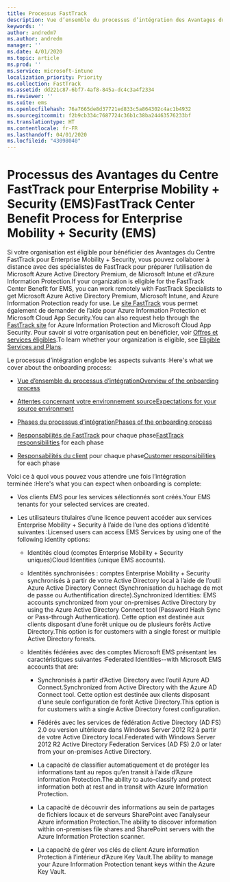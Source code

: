 ```yaml
---
title: Processus FastTrack
description: Vue d’ensemble du processus d’intégration des Avantages du Centre FastTrack
keywords: ''
author: andredm7
ms.author: andredm
manager: ''
ms.date: 4/01/2020
ms.topic: article
ms.prod: ''
ms.service: microsoft-intune
localization_priority: Priority
ms.collection: FastTrack
ms.assetid: dd221c87-6bf7-4af8-845a-dc4c3a4f2334
ms.reviewer: ''
ms.suite: ems
ms.openlocfilehash: 76a7665de8d37721ed833c5a864302c4ac1b4932
ms.sourcegitcommit: f2b9cb334c7687724c36b1c38ba24463576233bf
ms.translationtype: HT
ms.contentlocale: fr-FR
ms.lasthandoff: 04/01/2020
ms.locfileid: "43098040"
---
```

# <a name="fasttrack-center-benefit-process-for-enterprise-mobility--security-ems"></a><span data-ttu-id="f4904-103">Processus des Avantages du Centre FastTrack pour Enterprise Mobility + Security (EMS)</span><span class="sxs-lookup"><span data-stu-id="f4904-103">FastTrack Center Benefit Process for Enterprise Mobility + Security (EMS)</span></span>
<span data-ttu-id="f4904-104">Si votre organisation est éligible pour bénéficier des Avantages du Centre FastTrack pour Enterprise Mobility + Security, vous pouvez collaborer à distance avec des spécialistes de FastTrack pour préparer l’utilisation de Microsoft Azure Active Directory Premium, de Microsoft Intune et d’Azure Information Protection.</span><span class="sxs-lookup"><span data-stu-id="f4904-104">If your organization is eligible for the FastTrack Center Benefit for EMS, you can work remotely with FastTrack Specialists to get Microsoft Azure Active Directory Premium, Microsoft Intune, and Azure Information Protection ready for use.</span></span> <span data-ttu-id="f4904-105">Le [site FastTrack](https://www.microsoft.com/fasttrack/microsoft-365/ems) vous permet également de demander de l’aide pour Azure Information Protection et Microsoft Cloud App Security.</span><span class="sxs-lookup"><span data-stu-id="f4904-105">You can also request help through the [FastTrack site](https://www.microsoft.com/fasttrack/microsoft-365/ems) for Azure Information Protection and Microsoft Cloud App Security.</span></span> <span data-ttu-id="f4904-106">Pour savoir si votre organisation peut en bénéficier, voir [Offres et services éligibles](M365-eligible-services-and-plans.md).</span><span class="sxs-lookup"><span data-stu-id="f4904-106">To learn whether your organization is eligible, see [Eligible Services and Plans](M365-eligible-services-and-plans.md).</span></span>


<span data-ttu-id="f4904-107">Le processus d’intégration englobe les aspects suivants :</span><span class="sxs-lookup"><span data-stu-id="f4904-107">Here's what we cover about the onboarding process:</span></span>

-   [<span data-ttu-id="f4904-108">Vue d’ensemble du processus d’intégration</span><span class="sxs-lookup"><span data-stu-id="f4904-108">Overview of the onboarding process</span></span>](EMS-fasttrack-benefit-overview.md)

-   [<span data-ttu-id="f4904-109">Attentes concernant votre environnement source</span><span class="sxs-lookup"><span data-stu-id="f4904-109">Expectations for your source environment</span></span>](EMS-source-environment-expectations.md)

-   [<span data-ttu-id="f4904-110">Phases du processus d’intégration</span><span class="sxs-lookup"><span data-stu-id="f4904-110">Phases of the onboarding process</span></span>](EMS-onboarding-phases.md)

-   <span data-ttu-id="f4904-111">[Responsabilités de FastTrack](EMS-fasttrack-responsibilities.md) pour chaque phase</span><span class="sxs-lookup"><span data-stu-id="f4904-111">[FastTrack responsibilities](EMS-fasttrack-responsibilities.md) for each phase</span></span>

-   <span data-ttu-id="f4904-112">[Responsabilités du client](EMS-your-responsibilities.md) pour chaque phase</span><span class="sxs-lookup"><span data-stu-id="f4904-112">[Customer responsibilities](EMS-your-responsibilities.md) for each phase</span></span>

<span data-ttu-id="f4904-113">Voici ce à quoi vous pouvez vous attendre une fois l’intégration terminée :</span><span class="sxs-lookup"><span data-stu-id="f4904-113">Here's what you can expect when onboarding is complete:</span></span>

-   <span data-ttu-id="f4904-114">Vos clients EMS pour les services sélectionnés sont créés.</span><span class="sxs-lookup"><span data-stu-id="f4904-114">Your EMS tenants for your selected services are created.</span></span>

-   <span data-ttu-id="f4904-115">Les utilisateurs titulaires d’une licence peuvent accéder aux services Enterprise Mobility + Security à l’aide de l’une des options d’identité suivantes :</span><span class="sxs-lookup"><span data-stu-id="f4904-115">Licensed users can access EMS Services by using one of the following identity options:</span></span>

    -   <span data-ttu-id="f4904-116">Identités cloud (comptes Enterprise Mobility + Security uniques)</span><span class="sxs-lookup"><span data-stu-id="f4904-116">Cloud Identities (unique EMS accounts).</span></span>

    -   <span data-ttu-id="f4904-117">Identités synchronisées : comptes Enterprise Mobility + Security synchronisés à partir de votre Active Directory local à l’aide de l’outil Azure Active Directory Connect (Synchronisation du hachage de mot de passe ou Authentification directe).</span><span class="sxs-lookup"><span data-stu-id="f4904-117">Synchronized Identities: EMS accounts synchronized from your on-premises Active Directory by using the Azure Active Directory Connect tool (Password Hash Sync or Pass-through Authentication).</span></span> <span data-ttu-id="f4904-118">Cette option est destinée aux clients disposant d’une forêt unique ou de plusieurs forêts Active Directory.</span><span class="sxs-lookup"><span data-stu-id="f4904-118">This option is for customers with a single forest or multiple Active Directory forests.</span></span>

    -   <span data-ttu-id="f4904-119">Identités fédérées avec des comptes Microsoft EMS présentant les caractéristiques suivantes :</span><span class="sxs-lookup"><span data-stu-id="f4904-119">Federated Identities--with Microsoft EMS accounts that are:</span></span>

        -   <span data-ttu-id="f4904-120">Synchronisés à partir d’Active Directory avec l’outil Azure AD Connect.</span><span class="sxs-lookup"><span data-stu-id="f4904-120">Synchronized from Active Directory with the Azure AD Connect tool.</span></span> <span data-ttu-id="f4904-121">Cette option est destinée aux clients disposant d’une seule configuration de forêt Active Directory.</span><span class="sxs-lookup"><span data-stu-id="f4904-121">This option is for customers with a single Active Directory forest configuration.</span></span>

        -   <span data-ttu-id="f4904-122">Fédérés avec les services de fédération Active Directory (AD FS) 2.0 ou version ultérieure dans Windows Server 2012 R2 à partir de votre Active Directory local.</span><span class="sxs-lookup"><span data-stu-id="f4904-122">Federated with Windows Server 2012 R2 Active Directory Federation Services (AD FS) 2.0 or later from your on-premises Active Directory.</span></span>

        -   <span data-ttu-id="f4904-123">La capacité de classifier automatiquement et de protéger les informations tant au repos qu’en transit à l’aide d’Azure information Protection.</span><span class="sxs-lookup"><span data-stu-id="f4904-123">The ability to auto-classify and protect information both at rest and in transit with Azure Information Protection.</span></span> 

        -   <span data-ttu-id="f4904-124">La capacité de découvrir des informations au sein de partages de fichiers locaux et de serveurs SharePoint avec l’analyseur Azure information Protection.</span><span class="sxs-lookup"><span data-stu-id="f4904-124">The ability to discover information within on-premises file shares and SharePoint servers with the Azure Information Protection scanner.</span></span> 

        -   <span data-ttu-id="f4904-125">La capacité de gérer vos clés de client Azure information Protection à l’intérieur d’Azure Key Vault.</span><span class="sxs-lookup"><span data-stu-id="f4904-125">The ability to manage your Azure Information Protection tenant keys within the Azure Key Vault.</span></span> 

